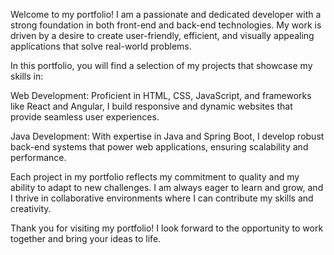 Welcome to my portfolio! I am a passionate and dedicated developer with a strong foundation in both front-end and back-end technologies. My work is driven by a desire to create user-friendly, efficient, and visually appealing applications that solve real-world problems.

In this portfolio, you will find a selection of my projects that showcase my skills in:

Web Development: Proficient in HTML, CSS, JavaScript, and frameworks like React and Angular, I build responsive and dynamic websites that provide seamless user experiences.

Java Development: With expertise in Java and Spring Boot, I develop robust back-end systems that power web applications, ensuring scalability and performance.

Each project in my portfolio reflects my commitment to quality and my ability to adapt to new challenges. I am always eager to learn and grow, and I thrive in collaborative environments where I can contribute my skills and creativity.

Thank you for visiting my portfolio! I look forward to the opportunity to work together and bring your ideas to life.

